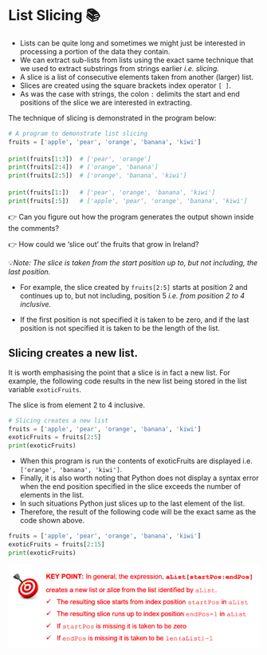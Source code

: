 # List Slicing 📚

- Lists can be quite long and sometimes we might just be interested in processing a portion of the data they contain. 
- We can extract sub-lists from lists using the exact same technique that 
we used to extract substrings from strings earlier *i.e. slicing.*
- A slice is a list of consecutive elements taken from another (larger) list.
- Slices are created using the square brackets index operator `[ ]`.
- As was the case with strings, the colon `:` delimits the start and end positions of the slice we are interested in extracting.

The technique of slicing is demonstrated in the program below:

````py
# A program to demonstrate list slicing
fruits = ['apple', 'pear', 'orange', 'banana', 'kiwi']

print(fruits[1:3])  # ['pear', 'orange']
print(fruits[2:4])  # ['orange', 'banana']
print(fruits[2:5])  # ['orange', 'banana', 'kiwi']

print(fruits[1:])   # ['pear', 'orange', 'banana', 'kiwi']
print(fruits[:5])   # ['apple', 'pear', 'orange', 'banana', 'kiwi']
````
👉 Can you figure out how the program generates the output shown 
inside the comments? 

👉 How could we ‘slice out’ the fruits that grow in Ireland?

💡*Note: The slice is taken from the start position up to, but not including, the last position.*

- For example, the slice created by ``fruits[2:5]`` starts at position 2 and continues up to, but not including, position 5 *i.e. from position 2 to 4 inclusive.*

- If the first position is not specified it is taken to be zero, and if the last position is not specified it is taken to be the length of the list.

## Slicing creates a new list.
It is worth emphasising the point that a slice is in fact a new list. 
For example, the following code results in the new list being stored in the list variable ``exoticFruits``.

The slice is from element 2 to 4 inclusive.
````py
# Slicing creates a new list
fruits = ['apple', 'pear', 'orange', 'banana', 'kiwi']
exoticFruits = fruits[2:5]
print(exoticFruits)
````
- When this program is run the contents of exoticFruits are displayed i.e. ``['orange', 'banana', 'kiwi']``.
- Finally, it is also worth noting that Python does not display a syntax error when the end position specified in the slice exceeds the number of elements in the list.
- In such situations Python just slices up to the last element of the list.
- Therefore, the result of the following code will be the exact same as the code shown above.

````py
fruits = ['apple', 'pear', 'orange', 'banana', 'kiwi']
exoticFruits = fruits[2:15]
print(exoticFruits)
````
![image](image.png)


